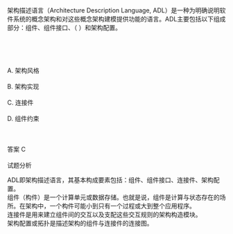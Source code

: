 <div class="detail lh2">架构描述语言（Architecture Description Language, ADL）是一种为明确说明软件系统的概念架构和对这些概念架构建模提供功能的语言。ADL主要包括以下组成部分：组件、组件接口、（  ）和架构配置。<p><br/></p><br/><br/>A. 架构风格<br/><br/>B. 架构实现<br/><br/>C. 连接件<br/><br/>D. 组件约束<br/><br/><br/><br/>答案 C<br/><br/>试题分析<br/><p>ADL即架构描述语言，其基本构成要素包括：组件、组件接口、连接件、架构配置。<br/>
组件（构件）是一个计算单元或数据存储。也就是说，组件是计算与状态存在的场所。在架构中，一个构件可能小到只有一个过程或大到整个应用程序。<br/>
连接件是用来建立组件间的交互以及支配这些交互规则的架构构造模块。<br/>
架构配置或拓扑是描述架构的组件与连接件的连接图。<br/></p></div>